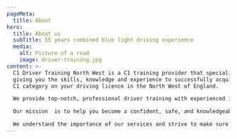 ```yaml
---
pageMeta:
  title: About
hero:
  title: About us
  subTitle: 55 years combined blue light driving experience
  media:
    alt: Picture of a road
    image: driver-training.jpg
content: >-
  C1 Driver Training North West is a C1 training provider that specialises in
  giving you the skills, knowledge and experience to successfully acquire your
  C1 category on your driving licence in the North West of England.

  We provide top-notch, professional driver training with experienced instructors who have a wealth of knowledge that they will share with you.

  Our mission  is to help you become a confident, safe, and knowledgeable driver.

  We understand the importance of our services and strive to make sure that all of our clients have the best possible experience. Join us for an unforgettable journey that will help you become a more capable, professional driver.`
---
```

